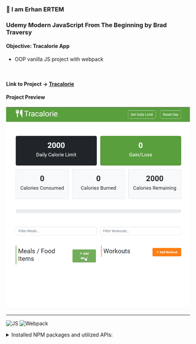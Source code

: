 ### 👋 **I am Erhan ERTEM**

### Udemy Modern JavaScript From The Beginning by Brad Traversy

#### **Objective:** Tracalorie App

-  OOP vanilla JS project with webpack

&emsp;

#### Link to Project &rarr; [Tracalorie](https://tracalorie-app-erhan-ertem.netlify.app)

#### Project Preview

![Screenshot](screenshot.webp)

---

![JS](https://img.shields.io/badge/JavaScript-323330?style=square&logo=javascript&logoColor=F7DF1E) ![Webpack](https://img.shields.io/badge/Webpack-%238DD6F9.svg?style=square&logo=Webpack&logoColor=black)

<details>
<summary>Installed NPM packages and utilized APIs:</summary>

| Package command | Package link | Description |
| --------------- | ------------ | ----------- |
|                 | <>           |             |
|                 | <>           |             |
|                 | <>           |             |

</details>

